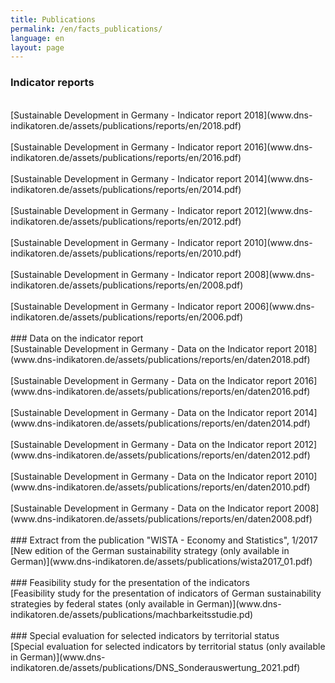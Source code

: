 ```yaml
---
title: Publications
permalink: /en/facts_publications/
language: en
layout: page
---
```


### Indicator reports
<br>
[Sustainable Development in Germany - Indicator report  2018](www.dns-indikatoren.de/assets/publications/reports/en/2018.pdf)
<br><br>
[Sustainable Development in Germany - Indicator report  2016](www.dns-indikatoren.de/assets/publications/reports/en/2016.pdf)
<br><br>
[Sustainable Development in Germany - Indicator report  2014](www.dns-indikatoren.de/assets/publications/reports/en/2014.pdf)
<br><br>
[Sustainable Development in Germany - Indicator report  2012](www.dns-indikatoren.de/assets/publications/reports/en/2012.pdf)
<br><br>
[Sustainable Development in Germany - Indicator report  2010](www.dns-indikatoren.de/assets/publications/reports/en/2010.pdf)
<br><br>
[Sustainable Development in Germany - Indicator report  2008](www.dns-indikatoren.de/assets/publications/reports/en/2008.pdf)
<br><br>
[Sustainable Development in Germany - Indicator report  2006](www.dns-indikatoren.de/assets/publications/reports/en/2006.pdf)
<br><br>
### Data on the indicator report
<br>
[Sustainable Development in Germany - Data on the Indicator report 2018](www.dns-indikatoren.de/assets/publications/reports/en/daten2018.pdf)
<br><br>
[Sustainable Development in Germany - Data on the Indicator report 2016](www.dns-indikatoren.de/assets/publications/reports/en/daten2016.pdf)
<br><br>
[Sustainable Development in Germany - Data on the Indicator report 2014](www.dns-indikatoren.de/assets/publications/reports/en/daten2014.pdf)
<br><br>
[Sustainable Development in Germany - Data on the Indicator report 2012](www.dns-indikatoren.de/assets/publications/reports/en/daten2012.pdf)
<br><br>
[Sustainable Development in Germany - Data on the Indicator report 2010](www.dns-indikatoren.de/assets/publications/reports/en/daten2010.pdf)
<br><br>
[Sustainable Development in Germany - Data on the Indicator report 2008](www.dns-indikatoren.de/assets/publications/reports/en/daten2008.pdf)
<br><br>
### Extract from the publication "WISTA - Economy and Statistics", 1/2017
<br>
[New edition of the German sustainability strategy (only available in German)](www.dns-indikatoren.de/assets/publications/wista2017_01.pdf)
<br><br>
### Feasibility study for the presentation of the indicators
<br>
[Feasibility study for the presentation of indicators of German sustainability strategies by federal states (only available in German)](www.dns-indikatoren.de/assets/publications/machbarkeitsstudie.pd)
<br><br>
### Special evaluation for selected indicators by territorial status
<br>
[Special evaluation for selected indicators by territorial status (only available in German)](www.dns-indikatoren.de/assets/publications/DNS_Sonderauswertung_2021.pdf)
